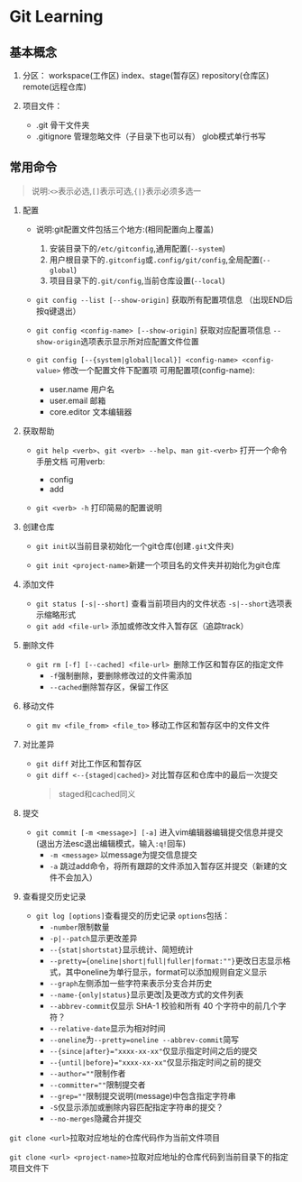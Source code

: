 # Git Learning


## 基本概念


1. 分区：
   workspace(工作区)
   index、stage(暂存区)
   repository(仓库区)
   remote(远程仓库)
   

2. 项目文件：
    - .git 骨干文件夹
    - .gitignore 管理忽略文件（子目录下也可以有） glob模式单行书写
        



## 常用命令
>说明:`<>`表示必选,`[]`表示可选,`{|}`表示必须多选一






1. 配置
   
    - 说明:git配置文件包括三个地方:(相同配置向上覆盖)
        1. 安装目录下的`/etc/gitconfig`,通用配置(`--system`)
        2. 用户根目录下的`.gitconfig`或`.config/git/config`,全局配置(`--global`)
        3. 项目目录下的`.git/config`,当前仓库设置(`--local`)
    



    - `git config --list [--show-origin]` 获取所有配置项信息  （出现END后按q键退出）

    - `git config <config-name> [--show-origin]` 获取对应配置项信息
        `--show-origin`选项表示显示所对应配置文件位置

    - `git config [--{system|global|local}] <config-name> <config-value>` 修改一个配置文件下配置项
        可用配置项(config-name):
        - user.name 用户名
        - user.email 邮箱
        - core.editor 文本编辑器


2. 获取帮助
    - `git help <verb>`、`git <verb> --help`、`man git-<verb>` 打开一个命令手册文档
        可用verb:
        - config
        - add

    - `git <verb> -h` 打印简易的配置说明





3. 创建仓库

    - `git init`以当前目录初始化一个git仓库(创建`.git`文件夹) 

    - `git init <project-name>`新建一个项目名的文件夹并初始化为git仓库



4. 添加文件
    - `git status [-s|--short]` 查看当前项目内的文件状态
        `-s|--short`选项表示缩略形式
    - `git add <file-url>` 添加或修改文件入暂存区（追踪track）

5. 删除文件
    - `git rm [-f] [--cached] <file-url> `删除工作区和暂存区的指定文件
        - `-f`强制删除，要删除修改过的文件需添加
        - `--cached`删除暂存区，保留工作区

6. 移动文件
    - `git mv <file_from> <file_to>` 移动工作区和暂存区中的文件文件


7. 对比差异
    - `git diff` 对比工作区和暂存区
    - `git diff <--{staged|cached}>` 对比暂存区和仓库中的最后一次提交
        >staged和cached同义

8. 提交
    - `git commit [-m <message>] [-a]` 进入vim编辑器编辑提交信息并提交(退出方法esc退出编辑模式，输入`:q!`回车)
      - `-m <message>` 以message为提交信息提交
      - `-a` 跳过add命令，将所有跟踪的文件添加入暂存区并提交（新建的文件不会加入）



9. 查看提交历史记录
    - `git log [options]`查看提交的历史记录
        `options`包括：
        - `-number`限制数量
        - `-p|--patch`显示更改差异
        - `--{stat|shortstat}`显示统计、简短统计
        - `--pretty={oneline|short|full|fuller|format:""}`更改日志显示格式，其中oneline为单行显示，format可以添加规则自定义显示
        - `--graph`左侧添加一些字符来表示分支合并历史
        - `--name-{only|status}`显示更改|及更改方式的文件列表
        - `--abbrev-commit`仅显示 SHA-1 校验和所有 40 个字符中的前几个字符？
        - `--relative-date`显示为相对时间
        - `--oneline`为`--pretty=oneline --abbrev-commit`简写
        - `--{since|after}="xxxx-xx-xx"`仅显示指定时间之后的提交
        - `--{until|before}="xxxx-xx-xx"`仅显示指定时间之前的提交
        - `--author=""`限制作者
        - `--committer=""`限制提交者
        - `--grep=""`限制提交说明(message)中包含指定字符串
        - `-S`仅显示添加或删除内容匹配指定字符串的提交？
        - `--no-merges`隐藏合并提交
















`git clone <url>`拉取对应地址的仓库代码作为当前文件项目

`git clone <url> <project-name>`拉取对应地址的仓库代码到当前目录下的指定项目文件下


